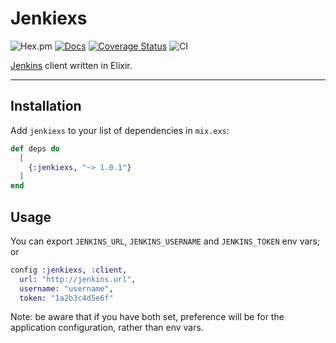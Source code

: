 # Jenkiexs

![Hex.pm](https://img.shields.io/hexpm/v/jenkiexs)
[![Docs](https://img.shields.io/badge/api-docs-blueviolet.svg?style=flat)](https://hexdocs.pm/jenkiexs)
[![Coverage Status](https://coveralls.io/repos/github/GPrimola/jenkiexs/badge.svg?branch=master)](https://coveralls.io/github/GPrimola/jenkiexs?branch=master)
![CI](https://github.com/GPrimola/jenkiexs/workflows/Jenkiexs%20CI/badge.svg)

[Jenkins](https://www.jenkins.io/) client written in Elixir.

---

## Installation

Add `jenkiexs` to your list of dependencies in `mix.exs`:

```elixir
def deps do
  [
    {:jenkiexs, "~> 1.0.1"}
  ]
end
```

## Usage

You can export `JENKINS_URL`, `JENKINS_USERNAME` and `JENKINS_TOKEN` env vars;
or

```elixir
config :jenkiexs, :client,
  url: "http://jenkins.url",
  username: "username",
  token: "1a2b3c4d5e6f"
```

Note: be aware that if you have both set, preference will be for the application configuration, rather than env vars.

